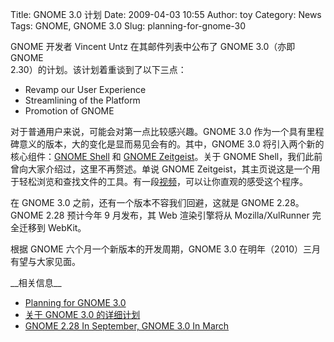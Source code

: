 Title: GNOME 3.0 计划
Date: 2009-04-03 10:55
Author: toy
Category: News
Tags: GNOME, GNOME 3.0
Slug: planning-for-gnome-30

GNOME 开发者 Vincent Untz 在其邮件列表中公布了 GNOME 3.0（亦即 GNOME  
2.30）的计划。该计划着重谈到了以下三点：

- Revamp our User Experience  
- Streamlining of the Platform  
- Promotion of GNOME

对于普通用户来说，可能会对第一点比较感兴趣。GNOME 3.0
作为一个具有里程碑意义的版本，大的变化是显而易见会有的。其中，GNOME 3.0
将引入两个新的核心组件：[GNOME
Shell](http://linuxtoy.org/archives/gnome-shell.html) 和 [GNOME
Zeitgeist](http://live.gnome.org/GnomeZeitgeist)。关于 GNOME
Shell，我们此前曾向大家介绍过，这里不再赘述。单说 GNOME
Zeitgeist，其主页说这是一个用于轻松浏览和查找文件的工具。有一段[视频](http://seilo.geekyogre.com/uploads/2009/03/Zeitgeist.ogv)，可以让你直观的感受这个程序。

在 GNOME 3.0 之前，还有一个版本不容我们回避，这就是 GNOME 2.28。GNOME
2.28 预计今年 9 月发布，其 Web 渲染引擎将从 Mozilla/XulRunner 完全迁移到
WebKit。

根据 GNOME 六个月一个新版本的开发周期，GNOME 3.0
在明年（2010）三月有望与大家见面。

\_\_相关信息\_\_

+ [Planning for GNOME
3.0](http://mail.gnome.org/archives/desktop-devel-list/2009-April/msg00004.html)  
+ [关于 GNOME 3.0
的详细计划](http://mail.gnome.org/archives/desktop-devel-list/2009-April/msg00005.html)  
+ [GNOME 2.28 In September, GNOME 3.0 In
March](http://www.phoronix.com/scan.php?page=news\_item&px=NzE4Mg)
